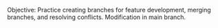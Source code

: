 Objective: Practice creating branches for feature development, merging branches, and resolving conflicts.
Modification in main branch.
